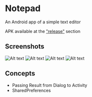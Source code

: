 # Notepad

An Android app of a simple text editor

APK available at the ["release"](https://github.com/alan-lam/Notepad/releases) section

## Screenshots
![Alt text](/pictures/main.jpg?raw=true)
![Alt text](/pictures/all_notes.jpg?raw=true)
![Alt text](/pictures/context_menu.jpg?raw=true)
![Alt text](/pictures/change_password.jpg?raw=true)

## Concepts
- Passing Result from Dialog to Activity
- SharedPreferences
